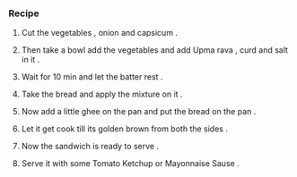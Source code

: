 ### Recipe

1) Cut the vegetables , onion and capsicum .

2) Then take a bowl add the vegetables and add Upma rava , curd and salt in it .

3) Wait for 10 min and let the batter rest .

4) Take the bread and apply the mixture on it .

5) Now add a little ghee on the pan and put the bread on the pan .

6) Let it get cook till its golden brown from both the sides .

7) Now the sandwich is ready to serve .

8) Serve it with some Tomato Ketchup or Mayonnaise Sause .